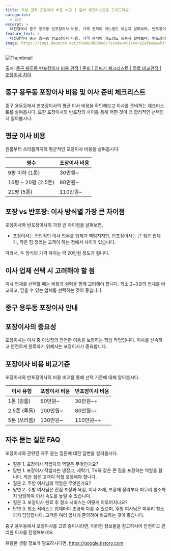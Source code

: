 ```yaml
---
title: 무료 견적 포장이사 비용 비교 | 준비 체크리스트로 도와드려요!
categories:
  - 일상
excerpt: >
  대전광역시 중구 용두동 반포장이사 비용, 가격 견적이 어느정도 되는지 살펴보며, 반포장이사를 준비함에 있어 짐싸기 준비 체크리스트가 무엇인지 보겠습니다. 마지막으로 포장이사와 차이점을 통해 무료 비교견적으로 어떤 것이 더 합리적인 선택인지 공유 드립니다.중구 용두동 포장이사 견적 샘플 보기 👈 클릭중구 용두동 포장이사 가격 살펴보기 👈 클릭중구 용두동 반포장이사 평균 이사 비용평수중구 용두동 평균 이사 비용원룸 이사9평 이하 (1톤)30만원~투룸/쓰리룸 이사16평 ~ 20평 (2.5톤)80만원~쓰리룸 이사21평 (5톤) ~110만원~우리집 무료 이사견적 받기 👈 클릭포장 vs 반포장: 이사 방식별 가장 큰 차이점은?이사를 할 때 포장과 반포장은 가장 많이 비교되는 두 가지 방식인데, 가장 큰 차이점..
feature_text: >
  대전광역시 중구 용두동 반포장이사 비용, 가격 견적이 어느정도 되는지 살펴보며, 반포장이사를 준비함에 있어 짐싸기 준비 체크리스트가 무엇인지 보겠습니다. 마지막으로 포장이사와 차이점을 통해 무료 비교견적으로 어떤 것이 더 합리적인 선택인지 공유 드립니다.중구 용두동 포장이사 견적 샘플 보기 👈 클릭중구 용두동 포장이사 가격 살펴보기 👈 클릭중구 용두동 반포장이사 평균 이사 비용평수중구 용두동 평균 이사 비용원룸 이사9평 이하 (1톤)30만원~투룸/쓰리룸 이사16평 ~ 20평 (2.5톤)80만원~쓰리룸 이사21평 (5톤) ~110만원~우리집 무료 이사견적 받기 👈 클릭포장 vs 반포장: 이사 방식별 가장 큰 차이점은?이사를 할 때 포장과 반포장은 가장 많이 비교되는 두 가지 방식인데, 가장 큰 차이점..
image: https://img1.daumcdn.net/thumb/R800x0/?scode=mtistory2&fname=https%3A%2F%2Fblog.kakaocdn.net%2Fdn%2FboaBXT%2FbtsHduSqrZF%2FN0ikZqmBF4zpPribPG8cZk%2Fimg.webp
---
```


![Thumbnail](https://img1.daumcdn.net/thumb/R800x0/?scode=mtistory2&fname=https%3A%2F%2Fblog.kakaocdn.net%2Fdn%2FboaBXT%2FbtsHduSqrZF%2FN0ikZqmBF4zpPribPG8cZk%2Fimg.webp)

<p>출처: <a href="https://qoogle.tistory.com/9716" rel="dofollow">중구 용두동 반포장이사 비용 견적 | 준비 | 짐싸기 체크리스트 | 무료 비교견적 | 포장이사 차이</a> </p>

## 중구 용두동 포장이사 비용 및 이사 준비 체크리스트

중구 용두동에서 반포장이사의 평균 이사 비용을 확인해보고 이사를 준비하는 체크리스트를 살펴봅시다. 또한 포장이사와 반포장의 차이를 통해 어떤
것이 더 합리적인 선택인지 알아봅시다.

## **평균 이사 비용**

원룸부터 쓰리룸까지의 평균적인 포장이사 비용을 살펴봅시다.

**평수** | **포장이사 비용**  
---|---  
9평 이하 (1톤) | 30만원~  
16평 ~ 20평 (2.5톤) | 80만원~  
21평 (5톤) | 110만원~  
  
## **포장 vs 반포장: 이사 방식별 가장 큰 차이점**

포장이사와 반포장이사의 가장 큰 차이점을 살펴보면,

  * 포장이사는 전반적인 이사 업무를 업체가 책임지지만, 반포장이사는 큰 짐은 업체가, 작은 짐 정리는 고객이 하는 점에서 차이가 있습니다.

따라서, 두 방식의 가격 차이는 약 20만원 정도가 됩니다.

## **이사 업체 선택 시 고려해야 할 점**

이사 업체를 선택할 때는 비용과 실력을 함께 고려해야 합니다. 최소 2~3곳의 업체를 비교하고, 믿을 수 있는 업체를 선택하는 것이
좋습니다.

## 중구 용두동 포장이사 안내

## **포장이사의 중요성**

포장이사는 이사 중 이삿짐의 안전한 이동을 보장하는 핵심 작업입니다. 이사를 신속하고 안전하게 완료하기 위해서는 포장이사가 중요합니다.

## **포장이사 비용 비교기준**

포장이사와 반포장이사의 비용 비교를 통해 선택 기준에 대해 알아봅시다.

**이사 유형** | **포장이사 비용** | **반포장이사 비용**  
---|---|---  
1톤 (원룸) | 50만원~ | 30만원~+  
2.5톤 (투룸) | 100만원~ | 80만원~+  
5톤 (쓰리룸) | 130만원~ | 110만원~+  
  
## **자주 묻는 질문 FAQ**

포장이사와 관련된 자주 묻는 질문에 대한 답변을 살펴봅시다.

  * 질문 1. 포장이사 작업자의 역할은 무엇인가요?
  * 답변 1. 포장이사 작업자는 냉장고, 세탁기, TV와 같은 큰 짐을 포장하는 역할을 합니다. 작은 짐은 고객이 직접 포장해야 합니다.
  * 질문 2. 주방 여사님의 역할은 무엇인가요?
  * 답변 2. 주방 여사님은 잔짐 포장과 욕실, 이사 자재, 포장재 정리부터 마무리 청소까지 담당하여 이사 속도를 높일 수 있습니다.
  * 질문 3. 포장이사 완료 후 청소 서비스는 어떻게 이루어지나요?
  * 답변 3. 청소 서비스는 업체마다 조금씩 다를 수 있으며, 주방 여사님은 마무리 청소까지 담당합니다. 고객은 여러 업체에 문의하여 비교하는 것이 좋습니다.

중구 용두동에서 포장이사를 고민 중이시라면, 이러한 정보들을 참고하시어 안전하고 편리한 이사를 진행해보세요.





 

유용한 생활 정보가 필요하시다면, <a href="https://qoogle.tistory.com" rel="dofollow">https://qoogle.tistory.com</a>


